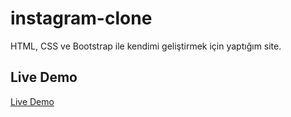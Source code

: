 # instagram-clone
HTML, CSS ve Bootstrap ile kendimi geliştirmek için yaptığım site.

## Live Demo
[Live Demo](https://zehraikizler.github.io/instagram-clone/)
